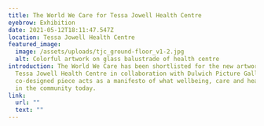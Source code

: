 ```yaml
---
title: The World We Care for Tessa Jowell Health Centre
eyebrow: Exhibition
date: 2021-05-12T18:11:47.547Z
location: Tessa Jowell Health Centre
featured_image:
  image: /assets/uploads/tjc_ground-floor_v1-2.jpg
  alt: Colorful artwork on glass balustrade of health centre
introduction: The World We Care has been shortlisted for the new artwork at the
  Tessa Jowell Health Centre in collaboration with Dulwich Picture Gallery. The
  co-designed piece acts as a manifesto of what wellbeing, care and healing mean
  in the community today.
link:
  url: ""
  text: ""
---
```

